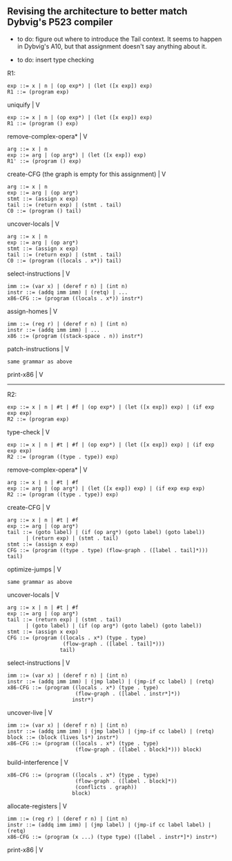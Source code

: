 

Revising the architecture to better match Dybvig's P523 compiler
----------------------------------------------------------------

* to do: figure out where to introduce the Tail context. It seems to
  happen in Dybvig's A10, but that assignment doesn't say anything
  about it.

* to do: insert type checking


R1:

    exp ::= x | n | (op exp*) | (let ([x exp]) exp)
    R1 ::= (program exp)

uniquify
|
V

    exp ::= x | n | (op exp*) | (let ([x exp]) exp)
    R1 ::= (program () exp)


remove-complex-opera*
|
V

    arg ::= x | n
    exp ::= arg | (op arg*) | (let ([x exp]) exp)
    R1' ::= (program () exp)


create-CFG (the graph is empty for this assignment)
|
V

    arg ::= x | n
    exp ::= arg | (op arg*)
    stmt ::= (assign x exp)
	tail ::= (return exp) | (stmt . tail)
    C0 ::= (program () tail)

uncover-locals
|
V

    arg ::= x | n
    exp ::= arg | (op arg*)
    stmt ::= (assign x exp)
	tail ::= (return exp) | (stmt . tail)
    C0 ::= (program ((locals . x*)) tail)
    
select-instructions
|
V

    imm ::= (var x) | (deref r n) | (int n)
    instr ::= (addq imm imm) | (retq) | ...
    x86-CFG ::= (program ((locals . x*)) instr*)

assign-homes
|
V

    imm ::= (reg r) | (deref r n) | (int n)
    instr ::= (addq imm imm) | ...
    x86 ::= (program ((stack-space . n)) instr*)
    
patch-instructions
|
V

    same grammar as above

print-x86
|
V



--------------------------------------------------------------------------------

R2:

    exp ::= x | n | #t | #f | (op exp*) | (let ([x exp]) exp) | (if exp exp exp)
    R2 ::= (program exp)

type-check
|
V

    exp ::= x | n | #t | #f | (op exp*) | (let ([x exp]) exp) | (if exp exp exp)
    R2 ::= (program ((type . type)) exp)

remove-complex-opera*
|
V

    arg ::= x | n | #t | #f
    exp ::= arg | (op arg*) | (let ([x exp]) exp) | (if exp exp exp)
    R2 ::= (program ((type . type)) exp)

create-CFG
|
V

    arg ::= x | n | #t | #f
    exp ::= arg | (op arg*)
    tail ::= (goto label) | (if (op arg*) (goto label) (goto label))
          | (return exp) | (stmt . tail)
    stmt ::= (assign x exp)
    CFG ::= (program ((type . type) (flow-graph . ([label . tail]*))) tail)

optimize-jumps
|
V

    same grammar as above

uncover-locals
|
V

    arg ::= x | n | #t | #f
    exp ::= arg | (op arg*)
    tail ::= (return exp) | (stmt . tail)
	      | (goto label) | (if (op arg*) (goto label) (goto label))
    stmt ::= (assign x exp)
    CFG ::= (program ((locals . x*) (type . type)
	                  (flow-graph . ([label . tail]*)))
				     tail)

select-instructions
|
V

    imm ::= (var x) | (deref r n) | (int n)
    instr ::= (addq imm imm) | (jmp label) | (jmp-if cc label) | (retq)
    x86-CFG ::= (program ((locals . x*) (type . type) 
	                      (flow-graph . ([label . instr*]*))
					     instr*)

uncover-live
|
V

    imm ::= (var x) | (deref r n) | (int n)
    instr ::= (addq imm imm) | (jmp label) | (jmp-if cc label) | (retq)
	block ::= (block (lives ls*) instr*)
    x86-CFG ::= (program ((locals . x*) (type . type)
	                      (flow-graph . ([label . block]*))) block)

build-interference
|
V

    x86-CFG ::= (program ((locals . x*) (type . type)
	                      (flow-graph . ([label . block]*))
						  (conflicts . graph))
					     block)

allocate-registers
|
V

    imm ::= (reg r) | (deref r n) | (int n)
    instr ::= (addq imm imm) | (jmp label) | (jmp-if cc label label) | (retq)
    x86-CFG ::= (program (x ...) (type type) ([label . instr*]*) instr*)
    
print-x86
|
V

